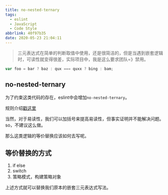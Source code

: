 ```yaml
---
title: no-nested-ternary
tags:
  - eslint
  - JavaScript
  - Code Style
abbrlink: 40f97b35
date: 2020-05-23 21:04:11
---
```

>  三元表达式在简单的判断取值中使用，还是很简洁的，但是当遇到嵌套逻辑时，可读性就变得很差，实际项目中，我是这么要求团队=》禁用。

```js
var foo = bar ? baz : qux === quxx ? bing : bam;
```

## no-nested-ternary

为了约束这类代码的存在，eslint中会增加`no-nested-ternary`。

规则介绍[戳这里](https://eslint.org/docs/rules/no-nested-ternary)

当然，对于易读性，我们可以加括号来提高易读性，但事实证明并不能解决问题。so，不建议这么做。

那么这类逻辑的等价替换应该如何去写呢。


## 等价替换的方式

1. if else
2. switch
3. 策略模式，构建策略对象



上述方式就可以替换我们原本的嵌套三元表达式写法。


